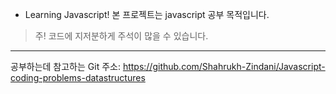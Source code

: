 - Learning Javascript!
본 프로젝트는 javascript 공부 목적입니다.

> 주! 코드에 지저분하게 주석이 많을 수 있습니다.

---

공부하는데 참고하는 Git 주소: https://github.com/Shahrukh-Zindani/Javascript-coding-problems-datastructures
